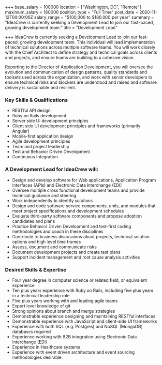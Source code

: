 +++
base_salary = 100000
location = ["Washington, DC", "Remote"]
maximum_salary = 180000
position_type = "Full Time"
post_date = 2020-11-12T00:00:00Z
salary_range = "$100,000 to $180,000 per year"
summary = "IdeaCrew is currently seeking a Development Lead to join our fast-paced, growing development team."
title = "Development Lead"

+++
IdeaCrew is currently seeking a Development Lead to join our fast-paced, growing development team. This individual will lead implementation of technical solutions across multiple software teams. You will work closely with the Chief Architect to define strategy and technical goals across clients and projects, and ensure teams are building to a cohesive vision. 

Reporting to the Director of Application Development, you will oversee the evolution and communication of design patterns, quality standards and toolsets used across the organization, and work with senior developers to ensure technical risks and blockers are understood and raised and software delivery is sustainable and resilient.

### Key Skills & Qualifications

* RESTful API design
* Ruby on Rails development
* Server side UI development principles
* Client side UI development principles and frameworks (primarily Angular)
* Mobile-first application design
* Agile development principles
* Team and project leadership
* Test and Behavior Driven Development
* Continuous Integration

### A Development Lead for IdeaCrew will:

* Design and develop software for Web applications, Application Program Interfaces (APIs) and Electronic Data Interchange (EDI)
* Oversee multiple cross functional development teams and provide technical guidance and steering
* Work independently to identify solutions
* Design and code software service components, units, and modules that meet project specifications and development schedules
* Evaluate third-party software components and propose adoption candidates and plans
* Practice Behavior Driven Development and test-first coding methodologies and coach in these disciplines
* Contribute to business discussions about projects, technical solution options and high level time frames
* Assess, document and communicate risks
* Document development projects and create test plans
* Support incident management and root cause analysis activities

### Desired Skills & Expertise

* Four year degree in computer science or related field, or equivalent experience
* Ten plus years experience with Ruby on Rails, including five plus years in a technical leadership role
* Five plus years working with and leading agile teams
* Expert level knowledge of git
* Strong opinions about branch and merge strategies
* Demonstrable experience designing and maintaining RESTful interfaces
* Demonstrable experience with JavaScript and client-side UI frameworks
* Experience with both SQL (e.g. Postgres) and NoSQL (MongoDB) databases required
* Experience working with B2B integration using Electronic Data Interchange (EDI)
* Experience in Healthcare systems
* Experience with event driven architecture and event sourcing methodologies desirable